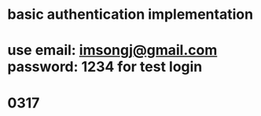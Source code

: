 # basic authentication implementation 
# use email: imsongj@gmail.com password: 1234 for test login
# 0317
